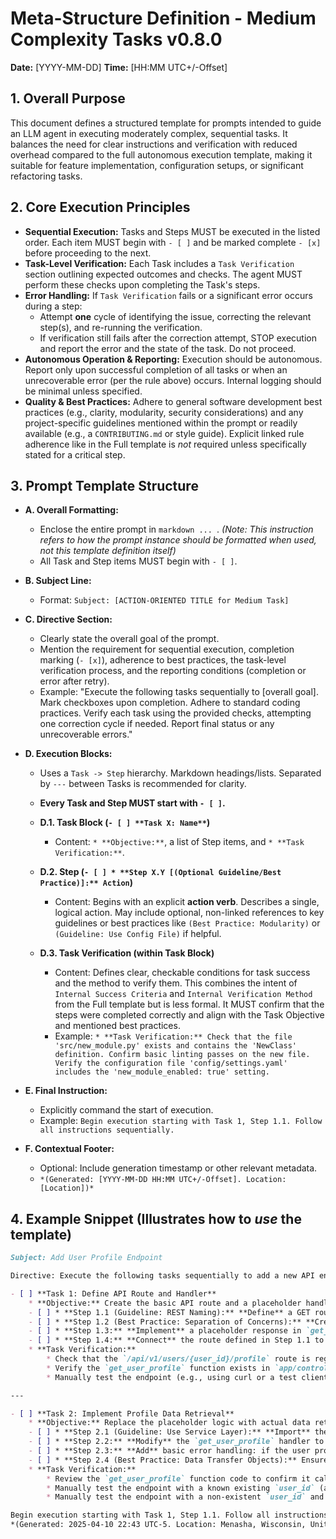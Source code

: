# Meta-Structure Definition - Medium Complexity Tasks v0.8.0

**Date:** [YYYY-MM-DD]
**Time:** [HH:MM UTC+/-Offset]

## 1. Overall Purpose
This document defines a structured template for prompts intended to guide an LLM agent in executing moderately complex, sequential tasks. It balances the need for clear instructions and verification with reduced overhead compared to the full autonomous execution template, making it suitable for feature implementation, configuration setups, or significant refactoring tasks.

## 2. Core Execution Principles
* **Sequential Execution:** Tasks and Steps MUST be executed in the listed order. Each item MUST begin with `- [ ]` and be marked complete `- [x]` before proceeding to the next.
* **Task-Level Verification:** Each Task includes a `Task Verification` section outlining expected outcomes and checks. The agent MUST perform these checks upon completing the Task's steps.
* **Error Handling:** If `Task Verification` fails or a significant error occurs during a step:
    * Attempt **one** cycle of identifying the issue, correcting the relevant step(s), and re-running the verification.
    * If verification still fails after the correction attempt, STOP execution and report the error and the state of the task. Do not proceed.
* **Autonomous Operation & Reporting:** Execution should be autonomous. Report only upon successful completion of all tasks or when an unrecoverable error (per the rule above) occurs. Internal logging should be minimal unless specified.
* **Quality & Best Practices:** Adhere to general software development best practices (e.g., clarity, modularity, security considerations) and any project-specific guidelines mentioned within the prompt or readily available (e.g., a `CONTRIBUTING.md` or style guide). Explicit linked rule adherence like in the Full template is *not* required unless specifically stated for a critical step.

## 3. Prompt Template Structure

* **A. Overall Formatting:**
    * Enclose the entire prompt in ```markdown ... ```.  *(Note: This instruction refers to how the prompt *instance* should be formatted when used, not this template definition itself)*
    * All Task and Step items MUST begin with `- [ ]`.

* **B. Subject Line:**
    * Format: `Subject: [ACTION-ORIENTED TITLE for Medium Task]`

* **C. Directive Section:**
    * Clearly state the overall goal of the prompt.
    * Mention the requirement for sequential execution, completion marking (`- [x]`), adherence to best practices, the task-level verification process, and the reporting conditions (completion or error after retry).
    * Example: "Execute the following tasks sequentially to [overall goal]. Mark checkboxes upon completion. Adhere to standard coding practices. Verify each task using the provided checks, attempting one correction cycle if needed. Report final status or any unrecoverable errors."

* **D. Execution Blocks:**
    * Uses a `Task -> Step` hierarchy. Markdown headings/lists. Separated by `---` between Tasks is recommended for clarity.
    * **Every Task and Step MUST start with `- [ ]`.**

    * **D.1. Task Block (`- [ ] **Task X: Name**`)**
        * Content: `* **Objective:**`, a list of Step items, and `* **Task Verification:**`.

    * **D.2. Step (`- [ ] * **Step X.Y [(Optional Guideline/Best Practice)]:** Action`)**
        * Content: Begins with an explicit **action verb**. Describes a single, logical action. May include optional, non-linked references to key guidelines or best practices like `(Best Practice: Modularity)` or `(Guideline: Use Config File)` if helpful.

    * **D.3. Task Verification (within Task Block)**
        * Content: Defines clear, checkable conditions for task success and the method to verify them. This combines the intent of `Internal Success Criteria` and `Internal Verification Method` from the Full template but is less formal. It MUST confirm that the steps were completed correctly and align with the Task Objective and mentioned best practices.
        * Example: `* **Task Verification:** Check that the file 'src/new_module.py' exists and contains the 'NewClass' definition. Confirm basic linting passes on the new file. Verify the configuration file 'config/settings.yaml' includes the 'new_module_enabled: true' setting.`

* **E. Final Instruction:**
    * Explicitly command the start of execution.
    * Example: `Begin execution starting with Task 1, Step 1.1. Follow all instructions sequentially.`

* **F. Contextual Footer:**
    * Optional: Include generation timestamp or other relevant metadata.
    * `*(Generated: [YYYY-MM-DD HH:MM UTC+/-Offset]. Location: [Location])*`

## 4. Example Snippet (Illustrates how to *use* the template)

```markdown
Subject: Add User Profile Endpoint

Directive: Execute the following tasks sequentially to add a new API endpoint for retrieving user profiles. Mark checkboxes upon completion. Adhere to standard REST API and Python coding practices. Verify each task using the provided checks, attempting one correction cycle if verification fails. Report final status or any unrecoverable errors.

- [ ] **Task 1: Define API Route and Handler**
    * **Objective:** Create the basic API route and a placeholder handler function for fetching user profiles.
    - [ ] * **Step 1.1 (Guideline: REST Naming):** **Define** a GET route `/api/v1/users/{user_id}/profile` in the main router file (`app/routes.py`).
    - [ ] * **Step 1.2 (Best Practice: Separation of Concerns):** **Create** a new handler function `get_user_profile(user_id)` in the user controller module (`app/controllers/user_controller.py`).
    - [ ] * **Step 1.3:** **Implement** a placeholder response in `get_user_profile` that returns a dummy user profile JSON object (e.g., `{'user_id': user_id, 'name': 'Placeholder User', 'email': 'placeholder@example.com'}`).
    - [ ] * **Step 1.4:** **Connect** the route defined in Step 1.1 to call the handler function created in Step 1.2.
    * **Task Verification:**
        * Check that the `/api/v1/users/{user_id}/profile` route is registered correctly in `app/routes.py`.
        * Verify the `get_user_profile` function exists in `app/controllers/user_controller.py` and returns a valid JSON structure.
        * Manually test the endpoint (e.g., using curl or a test client) with a sample `user_id` and confirm it returns the placeholder 200 OK response.

---

- [ ] **Task 2: Implement Profile Data Retrieval**
    * **Objective:** Replace the placeholder logic with actual data retrieval from a simulated database service.
    - [ ] * **Step 2.1 (Guideline: Use Service Layer):** **Import** the `UserService` (assuming it exists at `app/services/user_service.py`).
    - [ ] * **Step 2.2:** **Modify** the `get_user_profile` handler to call a method like `UserService.find_profile_by_id(user_id)`.
    - [ ] * **Step 2.3:** **Add** basic error handling: if the user profile is not found by the service, return a 404 Not Found response.
    - [ ] * **Step 2.4 (Best Practice: Data Transfer Objects):** Ensure the data returned from the service is formatted into the expected API response structure (if different).
    * **Task Verification:**
        * Review the `get_user_profile` function code to confirm it calls the `UserService` and handles the 'not found' case correctly.
        * Manually test the endpoint with a known existing `user_id` (assuming test data exists) and verify correct profile data is returned.
        * Manually test the endpoint with a non-existent `user_id` and verify a 404 status code is returned.

Begin execution starting with Task 1, Step 1.1. Follow all instructions sequentially.
*(Generated: 2025-04-10 22:43 UTC-5. Location: Menasha, Wisconsin, United States)*